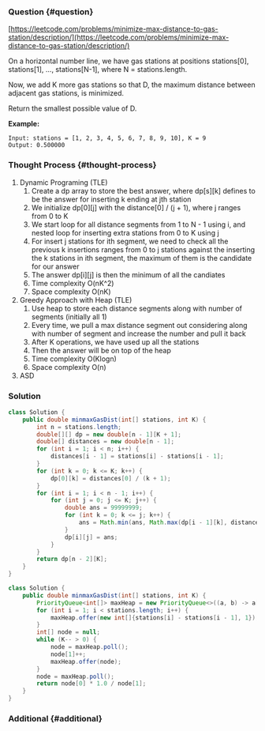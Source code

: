 ### Question {#question}

[https://leetcode.com/problems/minimize-max-distance-to-gas-station/description/](https://leetcode.com/problems/minimize-max-distance-to-gas-station/description/)

On a horizontal number line, we have gas stations at positions stations\[0\], stations\[1\], ..., stations\[N-1\], where N = stations.length.

Now, we add K more gas stations so that D, the maximum distance between adjacent gas stations, is minimized.

Return the smallest possible value of D.

**Example:**

```
Input: stations = [1, 2, 3, 4, 5, 6, 7, 8, 9, 10], K = 9
Output: 0.500000
```

### Thought Process {#thought-process}

1. Dynamic Programing \(TLE\)
   1. Create a dp array to store the best answer, where dp\[s\]\[k\] defines to be the answer for inserting k ending at jth station
   2. We initialize dp\[0\]\[j\] with the distance\[0\] / \(j + 1\), where j ranges from 0 to K
   3. We start loop for all distance segments from 1 to N - 1 using i, and nested loop for inserting extra stations from 0 to K using j
   4. For insert j stations for ith segment, we need to check all the previous k insertions ranges from 0 to j stations against the inserting the k stations in ith segment, the maximum of them is the candidate for our answer
   5. The answer dp\[i\]\[j\] is then the minimum of all the candiates
   6. Time complexity O\(nK^2\)
   7. Space complexity O\(nK\)
2. Greedy Approach with Heap \(TLE\)
   1. Use heap to store each distance segments along with number of segments \(initially all 1\)
   2. Every time, we pull a max distance segment out considering along with number of segment and increase the number and pull it back
   3. After K operations, we have used up all the stations
   4. Then the answer will be on top of the heap
   5. Time complexity O\(Klogn\)
   6. Space complexity O\(n\)
3. ASD

### Solution

```java
class Solution {
    public double minmaxGasDist(int[] stations, int K) {
        int n = stations.length;
        double[][] dp = new double[n - 1][K + 1];
        double[] distances = new double[n - 1];
        for (int i = 1; i < n; i++) {
            distances[i - 1] = stations[i] - stations[i - 1];
        }
        for (int k = 0; k <= K; k++) {
            dp[0][k] = distances[0] / (k + 1);
        }
        for (int i = 1; i < n - 1; i++) {
            for (int j = 0; j <= K; j++) {
                double ans = 99999999;
                for (int k = 0; k <= j; k++) {
                    ans = Math.min(ans, Math.max(dp[i - 1][k], distances[i] / (j - k + 1)));
                }
                dp[i][j] = ans;
            }
        }
        return dp[n - 2][K];
    }
}
```

```java
class Solution {
    public double minmaxGasDist(int[] stations, int K) {
        PriorityQueue<int[]> maxHeap = new PriorityQueue<>((a, b) -> a[0] * 1.0 / a[1] > b[0] * 1.0 / b[1] ? -1 : 1);
        for (int i = 1; i < stations.length; i++) {
            maxHeap.offer(new int[]{stations[i] - stations[i - 1], 1});
        }
        int[] node = null;
        while (K-- > 0) {
            node = maxHeap.poll();
            node[1]++;
            maxHeap.offer(node);
        }
        node = maxHeap.poll();
        return node[0] * 1.0 / node[1];
    }
}
```

### Additional {#additional}



